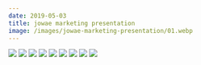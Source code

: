 ```yaml
---
date: 2019-05-03
title: jowae marketing presentation
image: /images/jowae-marketing-presentation/01.webp
---
```


![](/images/jowae-marketing-presentation/01.webp)
![](/images/jowae-marketing-presentation/02.webp)
![](/images/jowae-marketing-presentation/03.webp)
![](/images/jowae-marketing-presentation/04.webp)
![](/images/jowae-marketing-presentation/05.webp)
![](/images/jowae-marketing-presentation/06.webp)
![](/images/jowae-marketing-presentation/07.webp)
![](/images/jowae-marketing-presentation/08.webp)
![](/images/jowae-marketing-presentation/09.webp)
